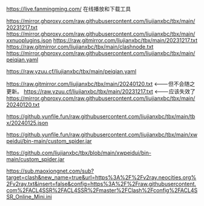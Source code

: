 https://live.fanmingming.com/
在线播放和下载工具

https://mirror.ghproxy.com/raw.githubusercontent.com/liujianxbc/tbx/main/20231217.txt
https://mirror.ghproxy.com/raw.githubusercontent.com/liujianxbc/tbx/main/xxnuoplugins.json
https://raw.gitmirror.com/liujianxbc/tbx/main/20231217.txt
https://raw.gitmirror.com/liujianxbc/tbx/main/clashnode.txt
https://mirror.ghproxy.com/raw.githubusercontent.com/liujianxbc/tbx/main/peiqian.yaml

https://raw.yzuu.cf/liujianxbc/tbx/main/peiqian.yaml


https://raw.gitmirror.com/liujianxbc/tbx/main/20240120.txt       <---但不会随之更新。
https://raw.yzuu.cf/liujianxbc/tbx/main/20231217.txt          <---应该失效了
https://mirror.ghproxy.com/raw.githubusercontent.com/liujianxbc/tbx/main/20240120.txt

https://github.yunfile.fun/raw.githubusercontent.com/liujianxbc/tbx/main/tbx/20240125.json

https://github.yunfile.fun/raw.githubusercontent.com/liujianxbc/tbx/main/xwpeidui/bin-main/custom_spider.jar

https://github.com/liujianxbc/tbx/blob/main/xwpeidui/bin-main/custom_spider.jar

https://sub.maoxiongnet.com/sub?target=clash&new_name=true&url=https%3A%2F%2Fv2ray.neocities.org%2Fv2ray.txt&insert=false&config=https%3A%2F%2Fraw.githubusercontent.com%2FACL4SSR%2FACL4SSR%2Fmaster%2FClash%2Fconfig%2FACL4SSR_Online_Mini.ini
